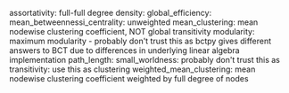 assortativity: full-full degree
density:
global_efficiency:
mean_betweennessi_centrality: unweighted
mean_clustering: mean nodewise clustering coefficient, NOT global transitivity
modularity: maximum modularity - probably don't trust this as bctpy gives different answers to BCT due to differences in underlying linear algebra implementation
path_length:
small_worldness: probably don't trust this as
transitivity: use this as clustering
weighted_mean_clustering: mean nodewise clustering coefficient weighted by full degree of nodes
